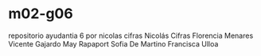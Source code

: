 # m02-g06
repositorio ayudantia 6 por nicolas cifras
Nicolás Cifras
Florencia Menares
Vicente Gajardo
May Rapaport
Sofia De Martino
Francisca Ulloa
